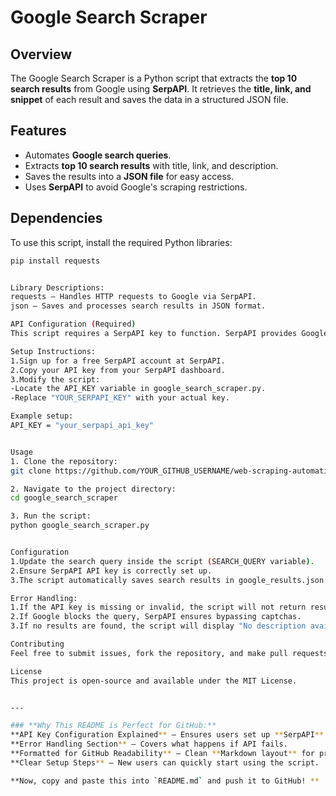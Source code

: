 # Google Search Scraper

## Overview
The Google Search Scraper is a Python script that extracts the **top 10 search results** from Google using **SerpAPI**. It retrieves the **title, link, and snippet** of each result and saves the data in a structured JSON file.

## Features
- Automates **Google search queries**.
- Extracts **top 10 search results** with title, link, and description.
- Saves the results into a **JSON file** for easy access.
- Uses **SerpAPI** to avoid Google's scraping restrictions.

## Dependencies
To use this script, install the required Python libraries:

```bash
pip install requests


Library Descriptions:
requests – Handles HTTP requests to Google via SerpAPI.
json – Saves and processes search results in JSON format.

API Configuration (Required)
This script requires a SerpAPI key to function. SerpAPI provides Google search results in a structured format without triggering captchas.

Setup Instructions:
1.Sign up for a free SerpAPI account at SerpAPI.
2.Copy your API key from your SerpAPI dashboard.
3.Modify the script:
-Locate the API_KEY variable in google_search_scraper.py.
-Replace "YOUR_SERPAPI_KEY" with your actual key.

Example setup:
API_KEY = "your_serpapi_api_key"


Usage
1. Clone the repository:
git clone https://github.com/YOUR_GITHUB_USERNAME/web-scraping-automation.git

2. Navigate to the project directory:
cd google_search_scraper

3. Run the script:
python google_search_scraper.py


Configuration
1.Update the search query inside the script (SEARCH_QUERY variable).
2.Ensure SerpAPI API key is correctly set up.
3.The script automatically saves search results in google_results.json.

Error Handling:
1.If the API key is missing or invalid, the script will not return results.
2.If Google blocks the query, SerpAPI ensures bypassing captchas.
3.If no results are found, the script will display "No description available" for snippets.

Contributing
Feel free to submit issues, fork the repository, and make pull requests to enhance the project.

License
This project is open-source and available under the MIT License.


---

### **Why This README is Perfect for GitHub:**
**API Key Configuration Explained** – Ensures users set up **SerpAPI** correctly.  
**Error Handling Section** – Covers what happens if API fails.  
**Formatted for GitHub Readability** – Clean **Markdown layout** for professional presentation.  
**Clear Setup Steps** – New users can quickly start using the script.  

**Now, copy and paste this into `README.md` and push it to GitHub! **
